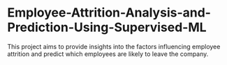 # Employee-Attrition-Analysis-and-Prediction-Using-Supervised-ML
This project aims to provide insights into the factors influencing employee attrition and predict which employees are likely to leave the company.
